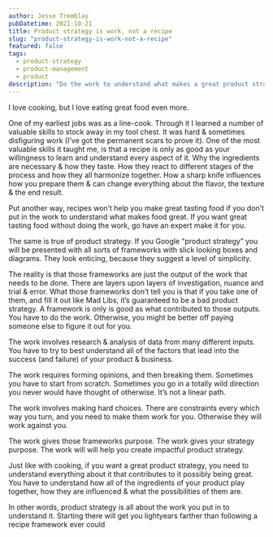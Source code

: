```yaml
---
author: Jesse Tremblay
pubDatetime: 2021-10-21
title: Product strategy is work, not a recipe
slug: "product-strategy-is-work-not-a-recipe"
featured: false
tags:
  - product-strategy
  - product-management
  - product
description: "Do the work to understand what makes a great product strategy."
---
```


I love cooking, but I love eating great food even more.

One of my earliest jobs was as a line-cook. Through it I learned a number of valuable skills to stock away in my tool chest. It was hard & sometimes disfiguring work (I’ve got the permanent scars to prove it). One of the most valuable skills it taught me, is that a recipe is only as good as your willingness to learn and understand every aspect of it. Why the ingredients are necessary & how they taste. How they react to different stages of the process and how they all harmonize together. How a sharp knife influences how you prepare them & can change everything about the flavor, the texture & the end result.

Put another way, recipes won’t help you make great tasting food if you don’t put in the work to understand what makes food great. If you want great tasting food without doing the work, go have an expert make it for you.

The same is true of product strategy. If you Google “product strategy” you will be presented with all sorts of frameworks with slick looking boxes and diagrams. They look enticing, because they suggest a level of simplicity.

The reality is that those frameworks are just the output of the work that needs to be done. There are layers upon layers of investigation, nuance and trial & error. What those frameworks don’t tell you is that if you take one of them, and fill it out like Mad Libs, it’s guaranteed to be a bad product strategy. A framework is only is good as what contributed to those outputs. You have to do the work. Otherwise, you might be better off paying someone else to figure it out for you.

The work involves research & analysis of data from many different inputs. You have to try to best understand all of the factors that lead into the success (and failure) of your product & business.

The work requires forming opinions, and then breaking them. Sometimes you have to start from scratch. Sometimes you go in a totally wild direction you never would have thought of otherwise. It’s not a linear path.

The work involves making hard choices. There are constraints every which way you turn, and you need to make them work for you. Otherwise they will work against you.

The work gives those frameworks purpose. The work gives your strategy purpose. The work will will help you create impactful product strategy.

Just like with cooking, if you want a great product strategy, you need to understand everything about it that contributes to it possibly being great. You have to understand how all of the ingredients of your product play together, how they are influenced & what the possibilities of them are.

In other words, product strategy is all about the work you put in to understand it. Starting there will get you lightyears farther than following a recipe framework ever could
